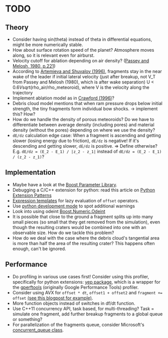 # TODO

## Theory

* Consider having sin(theta) instead of theta in differential equations, might be more numerically stable.
* How about surface rotation speed of the planet? Atmosphere moves along, so it is relevant even for airburst.
* Velocity cutoff for ablation depending on air density? ([Passey and Melosh, 1980, p.221](https://www.sciencedirect.com/science/article/pii/001910358090072X))
* According to [Artemieva and Shuvalov (1996)](https://doi.org/10.1007/BF02434011), fragments stay in the near wake of the leader if initial lateral velocity (just after breakup, not V_T from Passey and Melosh (1980), which is after wake separation) U < 0.6*V*sqrt(rho_air/rho_meteoroid), where V is the velocity along the trajectory
* Implement ablation model as in [Crawford (1996)](https://doi.org/10.1017/S0252921100115490)?
* Debris cloud model mentions that when ram pressure drops below initial strength, the tiny fragments form individual bow shocks. -> implement this? How?
* How do we handle the density of porous meteoroids? Do we have to differentiate between average density (including pores) and material density (without the pores) depending on where we use the density?
* `dE/dz` calculation edge case: When a fragment is ascending and getting slower (losing energy due to friction), `dE/dz` is negative! If it's descending and getting slower, `dE/dz` is positive. => Define otherwise? E.g. `dE/dz = (E_2 - E_1) / |z_2 - z_1|` instead of `dE/dz = (E_2 - E_1) / (z_2 - z_1)`?

## Implementation

* Maybe have a look at the [Boost Parameter Library](https://www.boost.org/doc/libs/1_73_0/libs/parameter/doc/html/index.html).
* Debugging a C/C++ extension for python: read this article on [Python Extension Patterns](https://pythonextensionpatterns.readthedocs.io/en/latest/debugging/debug_in_ide.html)
* [Expression templates](https://en.wikipedia.org/wiki/Expression_templates) for lazy evaluation of `offset` operators.
* Use [python development mode](https://docs.python.org/3.9/library/devmode.html) to spot additional warnings
* Look into using odeint [Boost.Numeric.Odeint](https://www.boost.org/doc/libs/1_73_0/libs/numeric/odeint/doc/html/index.html)
* It is possible that close to the ground a fragment splits up into many small pieces (so small that they get removed from the simulation), even though the resulting craters would be combined into one with an observable size. How do we tackle this problem?
* How do we deal with the case where the debris cloud's tangential area is more than half the area of the resulting crater? This happens often enough, can't be ignored.

## Performance

* Do profiling in various use cases first! Consider using this profiler, specifically for python extensions: [yep package](https://github.com/fabianp/yep), which is a wrapper for the [gperftools](https://github.com/gperftools/gperftools) (originally Google Performance Tools) profiler.
* Consider using AVX for `offset * dt`, `offset1 + offset2` and `fragment += offset` [(see this blogpost for example)](https://www.codeproject.com/Articles/874396/Crunching-Numbers-with-AVX-and-AVX).
* More function objects instead of switches in df/dt function.
* Use C++11 concurrency API, task based, for multi-threading? Task = simulate one fragment, add further breakup fragments to a global queue or something?
* For parallelization of the fragments queue, consider Microsoft's [concurrent_queue class](https://docs.microsoft.com/en-us/cpp/parallel/concrt/reference/concurrent-queue-class?view=vs-2019).

